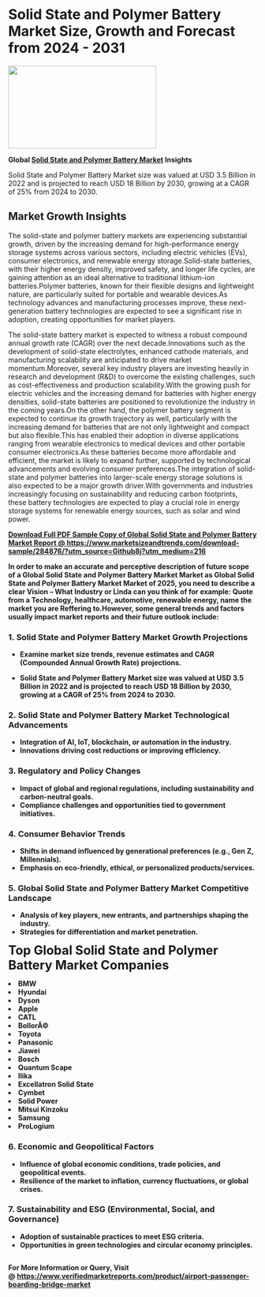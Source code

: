 <H1>Solid State and Polymer Battery Market Size, Growth and Forecast from 2024 - 2031</H1><img class="aligncenter size-medium wp-image-584254" src="https://thirdeyenews.in/wp-content/uploads/2024/09/Global-Market-Research-300x168.jpeg" alt="" width="300" height="168" /><p><strong>Global&nbsp;<a href="https://www.marketsizeandtrends.com/download-sample/284876/?utm_source=Github8j?utm_medium=216">Solid State and Polymer Battery Market</a> Insights</strong></p><p>Solid State and Polymer Battery Market size was valued at USD 3.5 Billion in 2022 and is projected to reach USD 18 Billion by 2030, growing at a CAGR of 25% from 2024 to 2030.</p><p><h2>Market Growth Insights</h2> <p>The solid-state and polymer battery markets are experiencing substantial growth, driven by the increasing demand for high-performance energy storage systems across various sectors, including electric vehicles (EVs), consumer electronics, and renewable energy storage.Solid-state batteries, with their higher energy density, improved safety, and longer life cycles, are gaining attention as an ideal alternative to traditional lithium-ion batteries.Polymer batteries, known for their flexible designs and lightweight nature, are particularly suited for portable and wearable devices.As technology advances and manufacturing processes improve, these next-generation battery technologies are expected to see a significant rise in adoption, creating opportunities for market players.</p> <p><strong><a href="#"></a></strong></p> <p>The solid-state battery market is expected to witness a robust compound annual growth rate (CAGR) over the next decade.Innovations such as the development of solid-state electrolytes, enhanced cathode materials, and manufacturing scalability are anticipated to drive market momentum.Moreover, several key industry players are investing heavily in research and development (R&D) to overcome the existing challenges, such as cost-effectiveness and production scalability.With the growing push for electric vehicles and the increasing demand for batteries with higher energy densities, solid-state batteries are positioned to revolutionize the industry in the coming years.On the other hand, the polymer battery segment is expected to continue its growth trajectory as well, particularly with the increasing demand for batteries that are not only lightweight and compact but also flexible.This has enabled their adoption in diverse applications ranging from wearable electronics to medical devices and other portable consumer electronics.As these batteries become more affordable and efficient, the market is likely to expand further, supported by technological advancements and evolving consumer preferences.The integration of solid-state and polymer batteries into larger-scale energy storage solutions is also expected to be a major growth driver.With governments and industries increasingly focusing on sustainability and reducing carbon footprints, these battery technologies are expected to play a crucial role in energy storage systems for renewable energy sources, such as solar and wind power.<p><strong><a href="#"></p><p><span class=""><strong>Download Full PDF Sample Copy of Global Solid State and Polymer Battery Market Report</strong> @ <a href="https://www.marketsizeandtrends.com/download-sample/284876/?utm_source=Github8j?utm_medium=216" target="_blank">https://www.marketsizeandtrends.com/download-sample/284876/?utm_source=Github8j?utm_medium=216</a></span></p><p>In order to make an accurate and perceptive description of future scope of a Global&nbsp;Solid State and Polymer Battery Market Market as Global&nbsp;Solid State and Polymer Battery Market Market of 2025, you need to describe a clear Vision &ndash; What Industry or Linda can you think of for example: Quote from a Technology, healthcare, automotive, renewable energy, name the market you are Reffering to.However, some general trends and factors usually impact market reports and their future outlook include:</p><h3>1.&nbsp;<strong>Solid State and Polymer Battery Market Growth Projections</strong></h3><ul><li>Examine market size trends, revenue estimates and CAGR (Compounded Annual Growth Rate) projections.</li><li><p>Solid State and Polymer Battery Market size was valued at USD 3.5 Billion in 2022 and is projected to reach USD 18 Billion by 2030, growing at a CAGR of 25% from 2024 to 2030.</p></li></ul><h3>2.&nbsp;<strong>Solid State and Polymer Battery Market Technological Advancements</strong></h3><ul><li>Integration of AI, IoT, blockchain, or automation in the industry.</li><li>Innovations driving cost reductions or improving efficiency.</li></ul><h3>3.&nbsp;<strong>Regulatory and Policy Changes</strong></h3><ul><li>Impact of global and regional regulations, including sustainability and carbon-neutral goals.</li><li>Compliance challenges and opportunities tied to government initiatives.</li></ul><h3>4.&nbsp;<strong>Consumer Behavior Trends</strong></h3><ul><li>Shifts in demand influenced by generational preferences (e.g., Gen Z, Millennials).</li><li>Emphasis on eco-friendly, ethical, or personalized products/services.</li></ul><h3>5.&nbsp;<strong>Global Solid State and Polymer Battery Market Competitive Landscape</strong></h3><ul><li>Analysis of key players, new entrants, and partnerships shaping the industry.</li><li>Strategies for differentiation and market penetration.</li></ul><p data-pm-slice="1 1 []"><span style="color: inherit; font-family: inherit; font-size: 25px;">Top Global Solid State and Polymer Battery Market Companies</span></p><div class="" data-test-id=""><p><li>BMW</li><li> Hyundai</li><li> Dyson</li><li> Apple</li><li> CATL</li><li> BollorÃ©</li><li> Toyota</li><li> Panasonic</li><li> Jiawei</li><li> Bosch</li><li> Quantum Scape</li><li> Ilika</li><li> Excellatron Solid State</li><li> Cymbet</li><li> Solid Power</li><li> Mitsui Kinzoku</li><li> Samsung</li><li> ProLogium</li></p></div><h3>6.&nbsp;<strong>Economic and Geopolitical Factors</strong></h3><ul><li>Influence of global economic conditions, trade policies, and geopolitical events.</li><li>Resilience of the market to inflation, currency fluctuations, or global crises.</li></ul><h3>7.&nbsp;<strong>Sustainability and ESG (Environmental, Social, and Governance)</strong></h3><ul><li>Adoption of sustainable practices to meet ESG criteria.</li><li>Opportunities in green technologies and circular economy principles.</li></ul><h2><strong style="font-size: 14px;">For More Information or Query, Visit @&nbsp;</strong><a style="background-color: #ffffff; font-size: 14px;" href="https://www.marketsizeandtrends.com/report/solid-state-and-polymer-battery-market/" target="_blank">https://www.verifiedmarketreports.com/product/airport-passenger-boarding-bridge-market</a></h2>